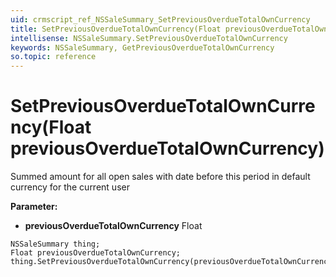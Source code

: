 ```yaml
---
uid: crmscript_ref_NSSaleSummary_SetPreviousOverdueTotalOwnCurrency
title: SetPreviousOverdueTotalOwnCurrency(Float previousOverdueTotalOwnCurrency)
intellisense: NSSaleSummary.SetPreviousOverdueTotalOwnCurrency
keywords: NSSaleSummary, GetPreviousOverdueTotalOwnCurrency
so.topic: reference
---
```


# SetPreviousOverdueTotalOwnCurrency(Float previousOverdueTotalOwnCurrency)

Summed amount for all open sales with date before this period in default currency for the current user

**Parameter:** 
* **previousOverdueTotalOwnCurrency** Float

```crmscript
NSSaleSummary thing;
Float previousOverdueTotalOwnCurrency;
thing.SetPreviousOverdueTotalOwnCurrency(previousOverdueTotalOwnCurrency);
```

